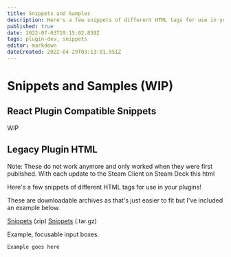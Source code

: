 ```yaml
---
title: Snippets and Samples
description: Here's a few snippets of different HTML tags for use in your plugins!
published: true
date: 2022-07-03T19:15:02.839Z
tags: plugin-dev, snippets
editor: markdown
dateCreated: 2022-04-29T03:13:01.951Z
---
```


# Snippets and Samples (WIP)

## React Plugin Compatible Snippets

WIP

## Legacy Plugin HTML

Note: These do not work anymore and only worked when they were first published.
With each update to the Steam Client on Steam Deck this html

Here's a few snippets of different HTML tags for use in your plugins!

These are downloadable archives as that's just easier to fit but I've included an example below.

[Snippets](/snippets.zip) (zip)
[Snippets](/snippets.tar.gz) (.tar.gz)

Example, focusable input boxes.
```html
Example goes here
```